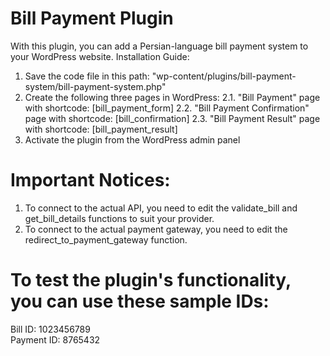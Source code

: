 # Bill Payment Plugin
With this plugin, you can add a Persian-language bill payment system to your WordPress website.
Installation Guide:
1. Save the code file in this path: "wp-content/plugins/bill-payment-system/bill-payment-system.php"
2. Create the following three pages in WordPress:
    2.1. "Bill Payment" page with shortcode: [bill_payment_form]
    2.2. "Bill Payment Confirmation" page with shortcode: [bill_confirmation]
    2.3. "Bill Payment Result" page with shortcode: [bill_payment_result]
3. Activate the plugin from the WordPress admin panel

# Important Notices: 
1. To connect to the actual API, you need to edit the validate_bill and get_bill_details functions to suit your provider.
2. To connect to the actual payment gateway, you need to edit the redirect_to_payment_gateway function.

# To test the plugin's functionality, you can use these sample IDs:
Bill ID: 1023456789<br>
Payment ID: 8765432

